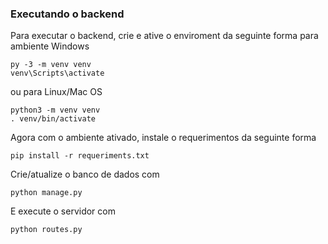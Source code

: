 ### Executando o backend
Para executar o backend, crie e ative o enviroment da seguinte forma para ambiente Windows 

    py -3 -m venv venv
    venv\Scripts\activate
    

ou para Linux/Mac OS


    python3 -m venv venv
    . venv/bin/activate

Agora com o ambiente ativado, instale o requerimentos da seguinte forma


    pip install -r requeriments.txt

Crie/atualize o banco de dados com 


    python manage.py

E execute o servidor com 


    python routes.py
